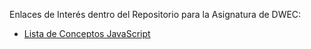 Enlaces de Interés dentro del Repositorio para la Asignatura de DWEC:

- [Lista de Conceptos JavaScript](LISTA%20DE%20CONCEPTOS%20JAVASCRIPT.md)